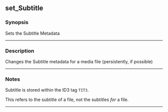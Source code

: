 set_Subtitle
------------

### Synopsis
Sets the Subtitle Metadata

---

### Description

Changes the Subtitle metadata for a media file (persistently, if possible)

---

### Notes
Subtitle is stored within the ID3 tag `TIT3`.

This refers to the subtitle of a file, not the subtitles _for_ a file.

---
